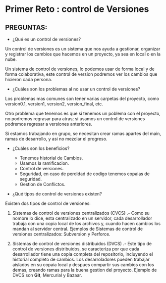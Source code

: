 # Primer Reto : control de Versiones

## PREGUNTAS:

- ¿Qué es un control de versiones?

Un control de versiones es un sistema que nos ayuda a gestionar, organizar y registrar los cambios que hacemos en un proyecto, ya sea en local o en la nube.

Un sistema de control de versiones, lo podemos usar de forma local y de forma colaborativa, este control de version podremos ver los cambios que hicieron cada persona.

- ¿Cuáles son los problemas al no usar un control de versiones?

Los problemas mas comunes son tener varias carpetas del proyecto, como version0.1, version1, version2, version_final, etc.

Otro problema que tenemos es que si tenemos un poblema con el proyecto, no podremos regrasar para atras; si usamos un control de versiones podremos regresar a versiones anteriores.

Si estamos trabajando en grupo, se necesitan crear ramas apartes del main, ramas de desarrollo, y asi no mezclar el progreso.

- ¿Cuáles son los beneficios?
    - Tenemos historial de Cambios.
    - Usamos la ramificacion.
    - Control de versiones.
    - Seguridad, en caso de perdidad de codigo tenemos copaias de seguridad.
    - Gestion de Conflictos.

- ¿Qué tipos de control de versiones existen?

Existen dos tipos de control de versiones: 

1) Sistemas de control de versiones centralizados (CVCS) .- Como su nombre lo dice, esta centralizado en un servidor, cada desarrollador trabaja con una copia local de los archivos y, cuando hacen cambios los mandan al servidor central. Ejemplos de Sistemas de control de versiones centralizados: Subversion y Perforce.

2) Sistemas de control de versiones distribuidos (DVCS) .- Este tipo de control de versiones distribuidos, se caracteriza por que cada desarrollador tiene una copia completa del repositorio, incluyendo  el historial completo de cambios. Los desarroladores pueden trabajar aislados en su copaia local y despues compartir sus cambios con los demas, creando ramas para la buena gestion del proyecto. Ejemplo de DVCS son **Git**, Mercurial y Bazaar.
